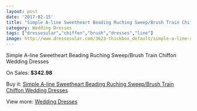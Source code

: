 ```yaml
---
layout: post
date: '2017-02-15'
title: "Simple A-line Sweetheart Beading Ruching Sweep/Brush Train Chiffon Wedding Dresses"
category: Wedding Dresses
tags: ["dressesular","chiffon","brush","dresses","line"]
image: http://www.dressesular.com/3623-thickbox_default/simple-a-line-sweetheart-beading-ruching-sweep-brush-train-chiffon-wedding-dresses.jpg
---
```

Simple A-line Sweetheart Beading Ruching Sweep/Brush Train Chiffon Wedding Dresses

On Sales: **$342.98**
<a href="https://www.dressesular.com/wedding-dresses/1326-simple-a-line-sweetheart-beading-ruching-sweep-brush-train-chiffon-wedding-dresses.html"><amp-img layout="responsive" width="600" height="600" src="//www.dressesular.com/3623-thickbox_default/simple-a-line-sweetheart-beading-ruching-sweep-brush-train-chiffon-wedding-dresses.jpg" alt="Simple A-line Sweetheart Beading Ruching Sweep/Brush Train Chiffon Wedding Dresses 0" /></a>

Buy it: [Simple A-line Sweetheart Beading Ruching Sweep/Brush Train Chiffon Wedding Dresses](https://www.dressesular.com/wedding-dresses/1326-simple-a-line-sweetheart-beading-ruching-sweep-brush-train-chiffon-wedding-dresses.html "Simple A-line Sweetheart Beading Ruching Sweep/Brush Train Chiffon Wedding Dresses")

View more: [Wedding Dresses](https://www.dressesular.com/3-wedding-dresses "Wedding Dresses")